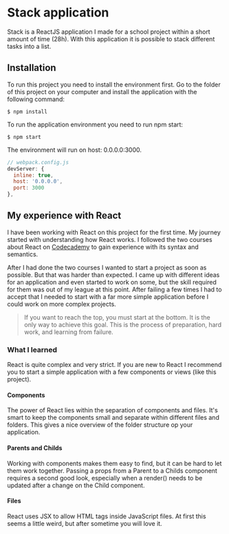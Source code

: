 # Stack application
Stack is a ReactJS application I made for a school project within a short amount of time (28h). With this application it is possible to stack different tasks into a list.

## Installation
To run this project you need to install the environment first. Go to the folder of this project on your computer and install the application with the following command:

```
$ npm install
```

To run the application environment you need to run npm start:

```
$ npm start
```

The environment will run on host: 0.0.0.0:3000.

```js
// webpack.config.js
devServer: {
  inline: true,
  host: '0.0.0.0',
  port: 3000
},
```

## My experience with React
I have been working with React on this project for the first time. My journey started with understanding how React works. I followed the two courses about React on [Codecademy](codecademy.com/learn) to gain experience with its syntax and semantics.

After I had done the two courses I wanted to start a project as soon as possible. But that was harder than expected. I came up with different ideas for an application and even started to work on some, but the skill required for them was out of my league at this point. After failing a few times I had to accept that I needed to start with a far more simple application before I could work on more complex projects.

> If you want to reach the top, you must start at the bottom. It is the only way to achieve this goal. This is the process of preparation, hard work, and learning from failure.

### What I learned
React is quite complex and very strict. If you are new to React I recommend you to start a simple application with a few components or views (like this project).

#### Components
The power of React lies within the separation of components and files. It's smart to keep the components small and separate within different files and folders. This gives a nice overview of the folder structure op your application.

#### Parents and Childs
Working with components makes them easy to find, but it can be hard to let them work together. Passing a props from a Parent to a Childs component requires a second good look, especially when a render() needs to be updated after a change on the Child component.

#### Files
React uses JSX to allow HTML tags inside JavaScript files. At first this seems a little weird, but after sometime you will love it.
